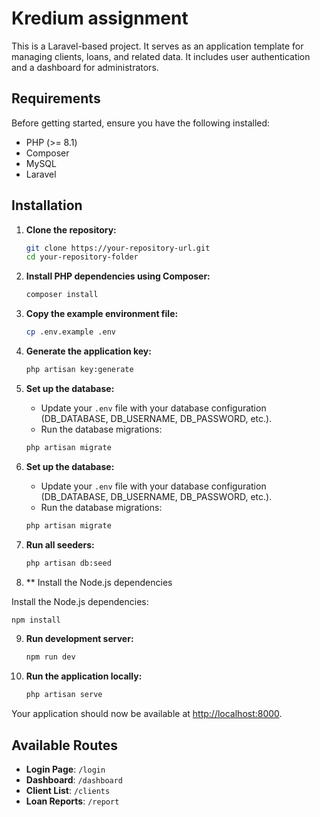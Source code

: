 # Kredium assignment

This is a Laravel-based project. It serves as an application template for managing clients, loans, and related data. It includes user authentication and a dashboard for administrators.

## Requirements

Before getting started, ensure you have the following installed:

- PHP (>= 8.1)
- Composer
- MySQL
- Laravel

## Installation

1. **Clone the repository:**

    ```bash
    git clone https://your-repository-url.git
    cd your-repository-folder
    ```

2. **Install PHP dependencies using Composer:**

    ```bash
    composer install
    ```

3. **Copy the example environment file:**

    ```bash
    cp .env.example .env
    ```

4. **Generate the application key:**

    ```bash
    php artisan key:generate
    ```

5. **Set up the database:**

    - Update your `.env` file with your database configuration (DB_DATABASE, DB_USERNAME, DB_PASSWORD, etc.).
    - Run the database migrations:

    ```bash
    php artisan migrate
    ```

6. **Set up the database:**

    - Update your `.env` file with your database configuration (DB_DATABASE, DB_USERNAME, DB_PASSWORD, etc.).
    - Run the database migrations:

    ```bash
    php artisan migrate
    ```

7. **Run all seeders:**

    ```bash
    php artisan db:seed

    ```
8. ** Install the Node.js dependencies

Install the Node.js dependencies:

```bash
npm install
```

9. **Run development server:**

    ```bash
    npm run dev
    ```

10. **Run the application locally:**

    ```bash
    php artisan serve
    ```

   Your application should now be available at [http://localhost:8000](http://localhost:8000).

## Available Routes

- **Login Page**: `/login`
- **Dashboard**: `/dashboard`
- **Client List**: `/clients`
- **Loan Reports**: `/report`

